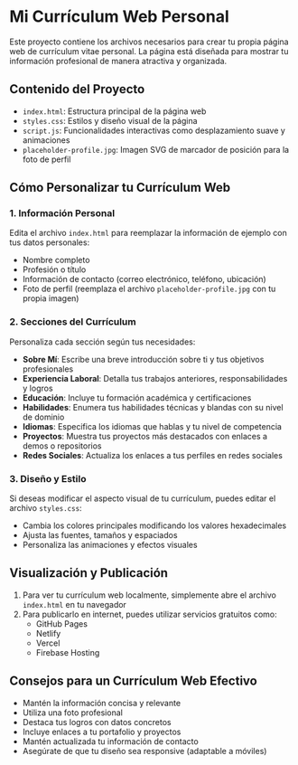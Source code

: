 # Mi Currículum Web Personal

Este proyecto contiene los archivos necesarios para crear tu propia página web de currículum vitae personal. La página está diseñada para mostrar tu información profesional de manera atractiva y organizada.

## Contenido del Proyecto

- `index.html`: Estructura principal de la página web
- `styles.css`: Estilos y diseño visual de la página
- `script.js`: Funcionalidades interactivas como desplazamiento suave y animaciones
- `placeholder-profile.jpg`: Imagen SVG de marcador de posición para la foto de perfil

## Cómo Personalizar tu Currículum Web

### 1. Información Personal

Edita el archivo `index.html` para reemplazar la información de ejemplo con tus datos personales:

- Nombre completo
- Profesión o título
- Información de contacto (correo electrónico, teléfono, ubicación)
- Foto de perfil (reemplaza el archivo `placeholder-profile.jpg` con tu propia imagen)

### 2. Secciones del Currículum

Personaliza cada sección según tus necesidades:

- **Sobre Mí**: Escribe una breve introducción sobre ti y tus objetivos profesionales
- **Experiencia Laboral**: Detalla tus trabajos anteriores, responsabilidades y logros
- **Educación**: Incluye tu formación académica y certificaciones
- **Habilidades**: Enumera tus habilidades técnicas y blandas con su nivel de dominio
- **Idiomas**: Especifica los idiomas que hablas y tu nivel de competencia
- **Proyectos**: Muestra tus proyectos más destacados con enlaces a demos o repositorios
- **Redes Sociales**: Actualiza los enlaces a tus perfiles en redes sociales

### 3. Diseño y Estilo

Si deseas modificar el aspecto visual de tu currículum, puedes editar el archivo `styles.css`:

- Cambia los colores principales modificando los valores hexadecimales
- Ajusta las fuentes, tamaños y espaciados
- Personaliza las animaciones y efectos visuales

## Visualización y Publicación

1. Para ver tu currículum web localmente, simplemente abre el archivo `index.html` en tu navegador
2. Para publicarlo en internet, puedes utilizar servicios gratuitos como:
   - GitHub Pages
   - Netlify
   - Vercel
   - Firebase Hosting

## Consejos para un Currículum Web Efectivo

- Mantén la información concisa y relevante
- Utiliza una foto profesional
- Destaca tus logros con datos concretos
- Incluye enlaces a tu portafolio y proyectos
- Mantén actualizada tu información de contacto
- Asegúrate de que tu diseño sea responsive (adaptable a móviles)
